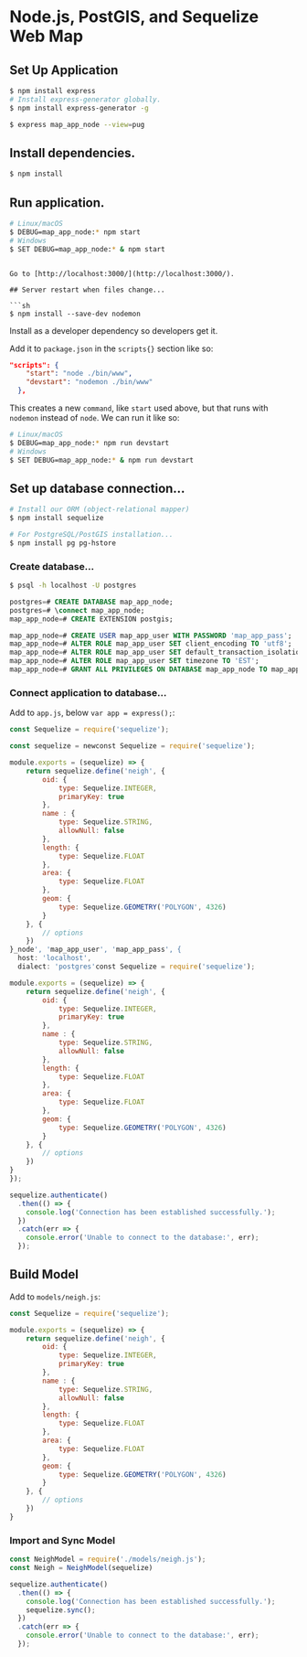 # Node.js, PostGIS, and Sequelize Web Map

## Set Up Application

```sh
$ npm install express
# Install express-generator globally.
$ npm install express-generator -g
```

```sh
$ express map_app_node --view=pug
```

## Install dependencies.

```sh
$ npm install
```

## Run application.

```sh
# Linux/macOS
$ DEBUG=map_app_node:* npm start
# Windows
$ SET DEBUG=map_app_node:* & npm start
```
```

Go to [http://localhost:3000/](http://localhost:3000/).

## Server restart when files change...

```sh
$ npm install --save-dev nodemon
```

Install as a developer dependency so developers get it.

Add it to `package.json` in the `scripts{}` section like so:

```json
"scripts": {
    "start": "node ./bin/www",
    "devstart": "nodemon ./bin/www"
  },
```

This creates a new `command`, like `start` used above, but that runs with `nodemon` instead of `node`. We can run it like so:


```sh
# Linux/macOS
$ DEBUG=map_app_node:* npm run devstart
# Windows
$ SET DEBUG=map_app_node:* & npm run devstart
```

## Set up database connection...

```sh
# Install our ORM (object-relational mapper)
$ npm install sequelize
```

```sh
# For PostgreSQL/PostGIS installation...
$ npm install pg pg-hstore
```

### Create database...

```sh
$ psql -h localhost -U postgres
```

```sql
postgres=# CREATE DATABASE map_app_node;
postgres=# \connect map_app_node;
map_app_node=# CREATE EXTENSION postgis;

map_app_node=# CREATE USER map_app_user WITH PASSWORD 'map_app_pass';
map_app_node=# ALTER ROLE map_app_user SET client_encoding TO 'utf8';
map_app_node=# ALTER ROLE map_app_user SET default_transaction_isolation TO 'read committed';
map_app_node=# ALTER ROLE map_app_user SET timezone TO 'EST';
map_app_node=# GRANT ALL PRIVILEGES ON DATABASE map_app_node TO map_app_user;
```

### Connect application to database...

Add to `app.js`, below `var app = express();`:

```js
const Sequelize = require('sequelize');

const sequelize = newconst Sequelize = require('sequelize');

module.exports = (sequelize) => { 
    return sequelize.define('neigh', {
        oid: {
            type: Sequelize.INTEGER,
            primaryKey: true
        },
        name : {
            type: Sequelize.STRING,
            allowNull: false
        },
        length: {
            type: Sequelize.FLOAT
        },
        area: {
            type: Sequelize.FLOAT
        },
        geom: {
            type: Sequelize.GEOMETRY('POLYGON', 4326)
        }
    }, {
        // options
    })
}_node', 'map_app_user', 'map_app_pass', {
  host: 'localhost',
  dialect: 'postgres'const Sequelize = require('sequelize');

module.exports = (sequelize) => { 
    return sequelize.define('neigh', {
        oid: {
            type: Sequelize.INTEGER,
            primaryKey: true
        },
        name : {
            type: Sequelize.STRING,
            allowNull: false
        },
        length: {
            type: Sequelize.FLOAT
        },
        area: {
            type: Sequelize.FLOAT
        },
        geom: {
            type: Sequelize.GEOMETRY('POLYGON', 4326)
        }
    }, {
        // options
    })
}
});

sequelize.authenticate()
  .then(() => {
    console.log('Connection has been established successfully.');
  })
  .catch(err => {
    console.error('Unable to connect to the database:', err);
  });
```

## Build Model

Add to `models/neigh.js`:

```js
const Sequelize = require('sequelize');

module.exports = (sequelize) => { 
    return sequelize.define('neigh', {
        oid: {
            type: Sequelize.INTEGER,
            primaryKey: true
        },
        name : {
            type: Sequelize.STRING,
            allowNull: false
        },
        length: {
            type: Sequelize.FLOAT
        },
        area: {
            type: Sequelize.FLOAT
        },
        geom: {
            type: Sequelize.GEOMETRY('POLYGON', 4326)
        }
    }, {
        // options
    })
}
```

### Import and Sync Model

```js
const NeighModel = require('./models/neigh.js');
const Neigh = NeighModel(sequelize)

sequelize.authenticate()
  .then(() => {
    console.log('Connection has been established successfully.');
    sequelize.sync();
  })
  .catch(err => {
    console.error('Unable to connect to the database:', err);
  });
```